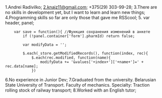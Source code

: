 1.Andrei Radivilko;
2.knajz11@gmail.com; +375(29) 303-99-28;
3.There are no skills in development yet, but I want to learn and learn new things;
4.Programming skills so far are only those that gave me RSScool;
5.
        var header, panel;

        var save = function(){ //Функция сохранения изменений в анкете
            if (!panel.container['form'].pharmId) return false;

            var modifyData = '';

            $.each(_store.getModifiedRecords(), function(index, rec){
                $.each(rec.modified, function(name){
                    modifyData += '&values['+index+']['+name+']=' + rec.data[name];
                })
                
6.No experience in Junior Dev;
7.Graduated from the university. Belarusian State University of Transport. Faculty of mechanics. Specialty: Traction rolling stock of railway transport;
8.Worked with an English tutor;
